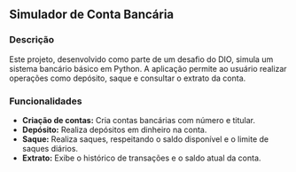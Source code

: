 ## Simulador de Conta Bancária

### Descrição
Este projeto, desenvolvido como parte de um desafio do DIO, simula um sistema bancário básico em Python. A aplicação permite ao usuário realizar operações como depósito, saque e consultar o extrato da conta.

### Funcionalidades
* **Criação de contas:** Cria contas bancárias com número e titular.
* **Depósito:** Realiza depósitos em dinheiro na conta.
* **Saque:** Realiza saques, respeitando o saldo disponível e o limite de saques diários.
* **Extrato:** Exibe o histórico de transações e o saldo atual da conta.

